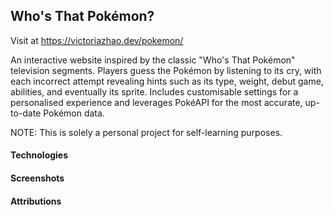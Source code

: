 ## Who's That Pokémon?

Visit at https://victoriazhao.dev/pokemon/

An interactive website inspired by the classic "Who's That Pokémon" television segments. Players guess the Pokémon by listening to its cry, with each incorrect attempt revealing hints such as its type, weight, debut game, abilities, and eventually its sprite. Includes customisable settings for a personalised experience and leverages PokéAPI for the most accurate, up-to-date Pokémon data.

NOTE: This is solely a personal project for self-learning purposes.

#### Technologies

#### Screenshots

#### Attributions
